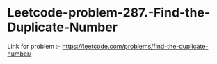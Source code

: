 # Leetcode-problem-287.-Find-the-Duplicate-Number
Link for problem :- https://leetcode.com/problems/find-the-duplicate-number/
